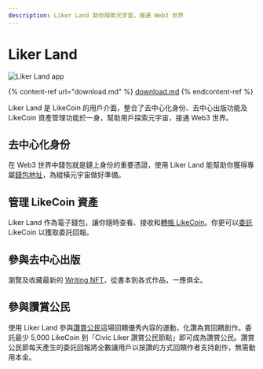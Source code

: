 ```yaml
---
description: Liker Land 助你探索元宇宙，接通 Web3 世界
---
```


# Liker Land

![Liker Land app](../../.gitbook/assets/likecoin\_ad72\_appstore4\_fullpic\_chi.png)

{% content-ref url="download.md" %}
[download.md](download.md)
{% endcontent-ref %}

Liker Land 是 LikeCoin 的用戶介面，整合了去中心化身份、去中心出版功能及 LikeCoin 資產管理功能於一身，幫助用戶探索元宇宙，接通 Web3 世界。

## 去中心化身份

在 Web3 世界中錢包就是鏈上身份的重要憑證，使用 Liker Land 能幫助你獲得專屬[錢包地址](../../general-guides/wallet/wallet-address.md)，為縱橫元宇宙做好準備。

## 管理 LikeCoin 資產

Liker Land 作為電子錢包，讓你隨時查看、接收和[轉帳 LikeCoin](../../general-guides/wallet/like-pay.md)。你更可以[委託](../../general-guides/stake/) LikeCoin 以獲取委託回報。

## 參與去中心出版

瀏覽及收藏最新的 [Writing NFT](../../general-guides/writing-nft/)，從書本到各式作品，一應俱全。

## 參與讚賞公民

使用 Liker Land 參與[讚賞公民](../civic-liker/)這場回饋優秀內容的運動，化讚為賞回饋創作。委託最少 5,000 LikeCoin 到「Civic Liker 讚賞公民節點」即可成為讚賞公民。讚賞公民節每天產生的委託回報將全數讓用戶以按讚的方式回饋作者支持創作，無需動用本金。
